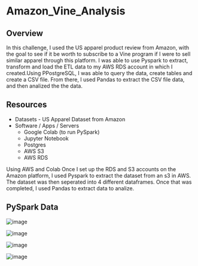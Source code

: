 # Amazon_Vine_Analysis
## Overview

In this challenge, I used the US apparel product review from Amazon, with the goal to see if it be worth to subscribe to a Vine program if I were to sell similar apparel through this platform. I was able to use Pyspark to extract, transform and load the ETL data to my AWS RDS account in which I created.Using PPostgreSQL, I was able to query the data, create tables and create a CSV file.  From there, I used Pandas to extract the CSV file data, and then analized the the data.

## Resources
* Datasets - US Apparel Dataset from Amazon
* Software / Apps / Servers
  - Google Colab (to run PySpark)
  - Jupyter Notebook
  - Postgres
  - AWS S3
  - AWS RDS

Using AWS and Colab
Once I set up the RDS and S3 accounts on the Amazon platform, I used Pyspark to extract the dataset from an s3 in AWS. The dataset was then seperated into 4 different dataframes.  Once that was completed, I used Pandas to extract data to analize.

## PySpark Data

![image](https://user-images.githubusercontent.com/94253815/159140639-50e9de99-cef1-4fb1-859d-bd5ae8e66f42.png)


![image](https://user-images.githubusercontent.com/94253815/159140663-758dc643-5bd6-4721-97de-00b3398e1f9a.png)


![image](https://user-images.githubusercontent.com/94253815/159140770-828190e0-b6e5-4bc4-89e8-0061cb1efdf0.png)


![image](https://user-images.githubusercontent.com/94253815/159140812-c6b97874-0966-4dfa-ac0a-75391753ba77.png)

